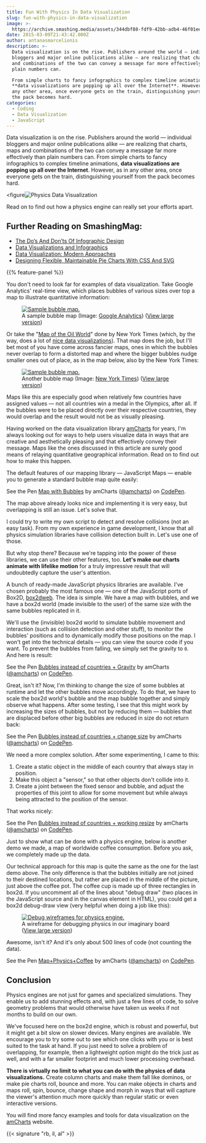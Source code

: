 ```yaml
---
title: Fun With Physics In Data Visualization
slug: fun-with-physics-in-data-visualization
image: >-
  https://archive.smashing.media/assets/344dbf88-fdf9-42bb-adb4-46f01eedd629/12da2369-70a7-4929-845e-a1dee1420d5f/london-olympics-preview-opt.png
date: 2015-03-09T21:43:42.000Z
author: antanasmarcelionis
description: >-
  Data visualization is on the rise. Publishers around the world — individual
  bloggers and major online publications alike — are realizing that charts, maps
  and combinations of the two can convey a message far more effectively than
  plain numbers can.

  From simple charts to fancy infographics to complex timeline animations,
  **data visualizations are popping up all over the Internet**. However, as in
  any other area, once everyone gets on the train, distinguishing yourself from
  the pack becomes hard.
categories:
  - Coding
  - Data Visualization
  - JavaScript
---
```

Data visualization is on the rise. Publishers around the world — individual bloggers and major online publications alike — are realizing that charts, maps and combinations of the two can convey a message far more effectively than plain numbers can. From simple charts to fancy infographics to complex timeline animations, **data visualizations are popping up all over the Internet**. However, as in any other area, once everyone gets on the train, distinguishing yourself from the pack becomes hard.</p>

<figure<img property="image" src="https://archive.smashing.media/assets/344dbf88-fdf9-42bb-adb4-46f01eedd629/e3444c3a-fd7a-4cd0-a5ad-7e9d2e200391/coffee-codepen-example-opt.jpg" title="Fun With Physics In Data Visualization" alt="Physics Data Visualization" title="Fun With Physics In Data Visualization" /></figure>

Read on to find out how a physics engine can really set your efforts apart.</p>

## <span class="rh">Further Reading</span> on SmashingMag:

*   [The Do’s And Don’ts Of Infographic Design](https://www.smashingmagazine.com/2011/10/the-dos-and-donts-of-infographic-design/)
*   [Data Visualizations and Infographics](https://www.smashingmagazine.com/2008/01/14/monday-inspiration-data-visualization-and-infographics/ "Data Visualizations and Infographics")
*   [Data Visualization: Modern Approaches](https://www.smashingmagazine.com/2007/08/02/data-visualization-modern-approaches/ "Data Visualization: Modern Approaches")
*   [Designing Flexible, Maintainable Pie Charts With CSS And SVG](https://www.smashingmagazine.com/2015/07/designing-simple-pie-charts-with-css/)

{{% feature-panel %}}

You don't need to look far for examples of data visualization. Take Google Analytics' real-time view, which places bubbles of various sizes over top a map to illustrate quantitative information:

<figure><a href="https://archive.smashing.media/assets/344dbf88-fdf9-42bb-adb4-46f01eedd629/2e9ffd71-f34c-473d-802a-980d3a5906e5/google-analytics-large-preview-opt.jpg"><img property="image" src="https://archive.smashing.media/assets/344dbf88-fdf9-42bb-adb4-46f01eedd629/9f9698b0-a090-4d1d-bdf5-472c1834f602/google-analytics-preview-opt.jpg" alt="Sample bubble map." /></a><figcaption>A sample bubble map (Image: <a href="https://www.google.com/analytics/">Google Analytics</a>) (<a href="https://archive.smashing.media/assets/344dbf88-fdf9-42bb-adb4-46f01eedd629/2e9ffd71-f34c-473d-802a-980d3a5906e5/google-analytics-large-preview-opt.jpg">View large version</a>)</figcaption></figure>

Or take the "[Map of the Oil World](https://www.nytimes.com/interactive/2007/11/06/business/20071107_WINNERSLOSERS_GRAPHIC.html)" done by New York Times (which, by the way, does a lot of [nice data visualizations](https://www.nytimes.com/newsgraphics/2013/12/30/year-in-interactive-storytelling/)). That map does the job, but I'll bet most of you have come across fancier maps, ones in which the bubbles never overlap to form a distorted map and where the bigger bubbles nudge smaller ones out of place, as in the map below, also by the New York Times:

<figure><a href="https://archive.smashing.media/assets/344dbf88-fdf9-42bb-adb4-46f01eedd629/56ae9e31-1ebc-4100-b64b-9fe4608bd351/london-olympics-large-preview-opt.png"><img loading="lazy" decoding="async" src="https://archive.smashing.media/assets/344dbf88-fdf9-42bb-adb4-46f01eedd629/12da2369-70a7-4929-845e-a1dee1420d5f/london-olympics-preview-opt.png" alt="Sample bubble map." /></a><figcaption>Another bubble map (Image: <a href="https://london2012.nytimes.com/results">New York Times</a>) (<a href="https://archive.smashing.media/assets/344dbf88-fdf9-42bb-adb4-46f01eedd629/56ae9e31-1ebc-4100-b64b-9fe4608bd351/london-olympics-large-preview-opt.png">View large version</a>)</figcaption></figure>

Maps like this are especially good when relatively few countries have assigned values — not all countries win a medal in the Olympics, after all. If the bubbles were to be placed directly over their respective countries, they would overlap and the result would not be as visually pleasing.

Having worked on the data visualization library [amCharts](https://www.amcharts.com/) for years, I'm always looking out for ways to help users visualize data in ways that are creative and aesthetically pleasing and that effectively convey their message. Maps like the ones discussed in this article are surely good means of relaying quantitative geographical information. Read on to find out how to make this happen.

The default features of our mapping library — JavaScript Maps — enable you to generate a standard bubble map quite easily:

See the Pen [Map with Bubbles](https://codepen.io/amcharts/pen/XJjGRM/) by amCharts ([@amcharts](https://codepen.io/amcharts)) on [CodePen](https://codepen.io).

The map above already looks nice and implementing it is very easy, but overlapping is still an issue. Let's solve that.

I could try to write my own script to detect and resolve collisions (not an easy task). From my own experience in game development, I know that all physics simulation libraries have collision detection built in. Let's use one of those.

But why stop there? Because we're tapping into the power of these libraries, we can use their other features, too. **Let's make our charts animate with lifelike motion** for a truly impressive result that will undoubtedly capture the user's attention.

A bunch of ready-made JavaScript physics libraries are available. I've chosen probably the most famous one — one of the JavaScript ports of Box2D, [box2dweb](https://code.google.com/p/box2dweb/). The idea is simple. We have a map with bubbles, and we have a box2d world (made invisible to the user) of the same size with the same bubbles replicated in it.

We'll use the (invisible) box2d world to simulate bubble movement and interaction (such as collision detection and other stuff), to monitor the bubbles' positions and to dynamically modify those positions on the map. I won't get into the technical details — you can view the source code if you want. To prevent the bubbles from falling, we simply set the gravity to `0`. And here is result:

See the Pen [Bubbles instead of countries + Gravity](https://codepen.io/amcharts/pen/MYOWGr/) by amCharts ([@amcharts](https://codepen.io/amcharts)) on [CodePen](https://codepen.io).

Great, isn't it? Now, I'm thinking to change the size of some bubbles at runtime and let the other bubbles move accordingly. To do that, we have to scale the box2d world's bubble and the map bubble together and simply observe what happens. After some testing, I see that this might work by increasing the sizes of bubbles, but not by reducing them — bubbles that are displaced before other big bubbles are reduced in size do not return back:

See the Pen [Bubbles instead of countries + change size](https://codepen.io/amcharts/pen/RNjweN/) by amCharts ([@amcharts](https://codepen.io/amcharts)) on [CodePen](https://codepen.io).

We need a more complex solution. After some experimenting, I came to this:

1.  Create a static object in the middle of each country that always stay in position.
2.  Make this object a "sensor," so that other objects don't collide into it.
3.  Create a joint between the fixed sensor and bubble, and adjust the properties of this joint to allow for some movement but while always being attracted to the position of the sensor.

That works nicely:

See the Pen [Bubbles instead of countries + working resize](https://codepen.io/amcharts/pen/yyPyQw/) by amCharts ([@amcharts](https://codepen.io/amcharts)) on [CodePen](https://codepen.io).

Just to show what can be done with a physics engine, below is another demo we made, a map of worldwide coffee consumption. Before you ask, we completely made up the data.

Our technical approach for this map is quite the same as the one for the last demo above. The only difference is that the bubbles initially are not joined to their destined locations, but rather are placed in the middle of the picture, just above the coffee pot. The coffee cup is made up of three rectangles in box2d. If you uncomment all of the lines about "debug draw" (two places in the JavaScript source and in the canvas element in HTML), you could get a box2d debug-draw view (very helpful when doing a job like this):

<figure><a href="https://archive.smashing.media/assets/344dbf88-fdf9-42bb-adb4-46f01eedd629/e8ab3d1e-2e72-47c2-bf23-757e8788da00/box2d-large-preview-opt.png"><img loading="lazy" decoding="async" src="https://archive.smashing.media/assets/344dbf88-fdf9-42bb-adb4-46f01eedd629/b61f4346-dbdc-42b0-ac54-9158ee02142a/box2d-preview-opt.png" alt="Debug wireframes for physics engine." /></a><figcaption>A wireframe for debugging physics in our imaginary board (<a href="https://archive.smashing.media/assets/344dbf88-fdf9-42bb-adb4-46f01eedd629/e8ab3d1e-2e72-47c2-bf23-757e8788da00/box2d-large-preview-opt.png">View large version</a>)</figcaption></figure>

Awesome, isn't it? And it's only about 500 lines of code (not counting the data).

See the Pen [Map+Physics+Coffee](https://codepen.io/amcharts/pen/RNxrqo/) by amCharts ([@amcharts](https://codepen.io/amcharts)) on [CodePen](https://codepen.io).</p>

## Conclusion

Physics engines are not just for games and specialized simulations. They enable us to add stunning effects and, with just a few lines of code, to solve geometry problems that would otherwise have taken us weeks if not months to build on our own.

We've focused here on the box2d engine, which is robust and powerful, but it might get a bit slow on slower devices. Many engines are available. We encourage you to try some out to see which one clicks with you or is best suited to the task at hand. If you just need to solve a problem of overlapping, for example, then a lightweight option might do the trick just as well, and with a far smaller footprint and much lower processing overhead.

**There is virtually no limit to what you can do with the physics of data visualizations.** Create column charts and make them fall like dominos, or make pie charts roll, bounce and more. You can make objects in charts and maps roll, spin, bounce, change shape and morph in ways that will capture the viewer's attention much more quickly than regular static or even interactive versions.

You will find more fancy examples and tools for data visualization on the [amCharts](https://www.amcharts.com "JavaScript Charts and Maps") website.

{{< signature "rb, il, al" >}}

